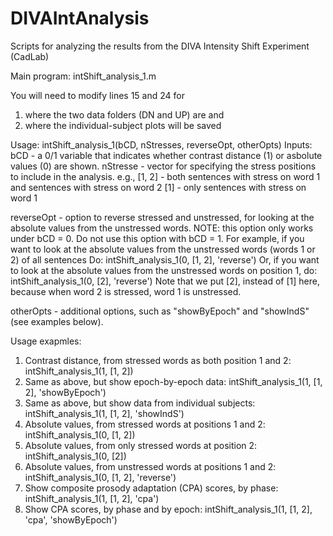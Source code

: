 DIVAIntAnalysis
===============

Scripts for analyzing the results from the DIVA Intensity Shift Experiment (CadLab)

Main program: intShift_analysis_1.m 

You will need to modify lines 15 and 24 for 
  1) where the two data folders (DN and UP) are and 
  2) where the individual-subject plots will be saved

Usage: intShift_analysis_1(bCD, nStresses, reverseOpt, otherOpts)
Inputs: 
  bCD - a 0/1 variable that indicates whether contrast distance (1) or asbolute values (0) are shown. 
  nStresse - vector for specifying the stress positions to include in the analysis.
            e.g., [1, 2] - both sentences with stress on word 1 and sentences with stress on word 2
                  [1] - only sentences with stress on word 1
                  
  reverseOpt - option to reverse stressed and unstressed, for looking at the absolute values from the unstressed words. 
          NOTE: this option only works under bCD = 0. Do not use this option with bCD = 1.
          For example, if you want to look at the absolute values from the unstressed words (words 1 or 2) of all sentences 
          Do: 
            intShift_analysis_1(0, [1, 2], 'reverse')
          Or, if you want to look at the absolute values from the unstressed words on position 1, do:
            intShift_analysis_1(0, [2], 'reverse')
            Note that we put [2], instead of [1] here, because when word 2 is stressed, word 1 is unstressed. 
            
  otherOpts - additional options, such as "showByEpoch" and "showIndS" (see examples below).
            
Usage exapmles:
  1. Contrast distance, from stressed words as both position 1 and 2: intShift_analysis_1(1, [1, 2])
  2. Same as above, but show epoch-by-epoch data: intShift_analysis_1(1, [1, 2], 'showByEpoch')
  3. Same as above, but show data from individual subjects: intShift_analysis_1(1, [1, 2], 'showIndS')
  4. Absolute values, from stressed words at positions 1 and 2: intShift_analysis_1(0, [1, 2])
  5. Absolute values, from only stressed words at position 2: intShift_analysis_1(0, [2])
  6. Absolute values, from unstressed words at positions 1 and 2: intShift_analysis_1(0, [1, 2], 'reverse')
  7. Show composite prosody adaptation (CPA) scores, by phase: intShift_analysis_1(1, [1, 2], 'cpa')
  8. Show CPA scores, by phase and by epoch: intShift_analysis_1(1, [1, 2], 'cpa', 'showByEpoch')
